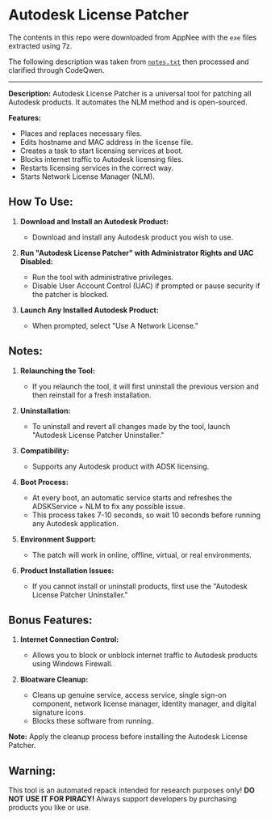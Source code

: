 # Autodesk License Patcher

The contents in this repo were downloaded from AppNee with the `exe` files extracted using 7z.

The following description was taken from [`notes.txt`](./notes.txt) then processed and clarified through CodeQwen.

---

**Description:**
Autodesk License Patcher is a universal tool for patching all Autodesk products. It automates the NLM method and is open-sourced.

**Features:**
- Places and replaces necessary files.
- Edits hostname and MAC address in the license file.
- Creates a task to start licensing services at boot.
- Blocks internet traffic to Autodesk licensing files.
- Restarts licensing services in the correct way.
- Starts Network License Manager (NLM).

## How To Use:

1. **Download and Install an Autodesk Product:**
   - Download and install any Autodesk product you wish to use.

2. **Run "Autodesk License Patcher" with Administrator Rights and UAC Disabled:**
   - Run the tool with administrative privileges.
   - Disable User Account Control (UAC) if prompted or pause security if the patcher is blocked.

3. **Launch Any Installed Autodesk Product:**
   - When prompted, select "Use A Network License."

## Notes:

1. **Relaunching the Tool:**
   - If you relaunch the tool, it will first uninstall the previous version and then reinstall for a fresh installation.

2. **Uninstallation:**
   - To uninstall and revert all changes made by the tool, launch "Autodesk License Patcher Uninstaller."

3. **Compatibility:**
   - Supports any Autodesk product with ADSK licensing.

4. **Boot Process:**
   - At every boot, an automatic service starts and refreshes the ADSKService + NLM to fix any possible issue.
   - This process takes 7-10 seconds, so wait 10 seconds before running any Autodesk application.

5. **Environment Support:**
   - The patch will work in online, offline, virtual, or real environments.

6. **Product Installation Issues:**
   - If you cannot install or uninstall products, first use the "Autodesk License Patcher Uninstaller."

## Bonus Features:

1. **Internet Connection Control:**
   - Allows you to block or unblock internet traffic to Autodesk products using Windows Firewall.
  
2. **Bloatware Cleanup:**
   - Cleans up genuine service, access service, single sign-on component, network license manager, identity manager, and digital signature icons.
   - Blocks these software from running.

**Note:** Apply the cleanup process before installing the Autodesk License Patcher.

## Warning:

This tool is an automated repack intended for research purposes only! **DO NOT USE IT FOR PIRACY!** Always support developers by purchasing products you like or use.